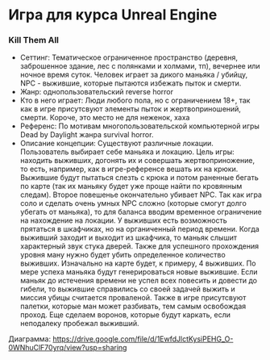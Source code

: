 # Игра для курса Unreal Engine

### Kill Them All

- Сеттинг: Тематическое ограниченное пространство (деревня, заброшенное здание, лес с полянками и холмами, тп), вечернее или ночное время суток. Человек играет за дикого маньяка / убийцу, NPC - выжившие, которые пытаются избежать пыток и смерти. 
- Жанр: однопользовательский reverse horror
- Кто в него играет: Люди любого пола, но с ограничением 18+, так как в игре присутсвуют элементы пыток и жертвоприношений, смерти. Короче, это место не для неженок, хаха
- Референс: По мотивам многопользовательской компьютерной игры Dead by Daylight жанра survival horror.
- Описание концепции: Cуществуют различные локации. Пользователь выбирает себе маньяка и локацию. Цель игры: находить выживших, догонять их и совершать жертвоприножение, то есть, например, как в игре-референсе вешать их на крюки. Выжившие будут пытаться слезть с крюка и потом раненные бегать по карте (так их маньяку будет уже проще найти по кровянным следам). Второе повешенье окончательно убивает NPC. Так как игра соло и сделать очень умных NPC сложно (которые смогут долго убегать от маньяка), то для баланса вводим временное ограничение на нахождение на локации. У выживших есть возможность прятаться в шкафчиках, но на органиченный период времени. Когда выживший заходит и выходит из шкафчика, то маньяк слышит характерный звук стука дверей. Также для успешного прохождения уровня ману нужно будет убить определенное количество выживших. Изначально на карте будет, к примеру, 4 выживших. По мере успеха маньяка будут генерироваться новые выжившие. Если маньяк до истечения времени не успел всех повесить и довести до гибели, то выжившие справились со своей задачей выжить и миссия убицы считается проваленой. Также в игре присутсвуют палетки, которые ман может разбивать, тем самым освобождая проход. Еще сделаем воронов, которые будут каркать, если неподалеку пробежал выживший.

Диаграмма: https://drive.google.com/file/d/1EwfdJlctKysiPEHG_O-0WNhuClF70yrq/view?usp=sharing
